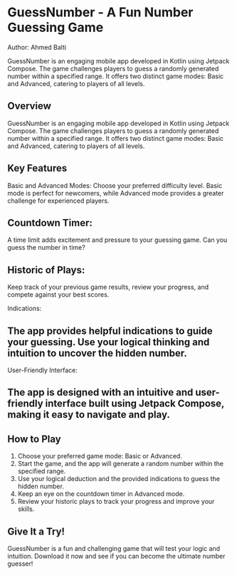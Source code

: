 # GuessNumber - A Fun Number Guessing Game
Author: Ahmed Balti

GuessNumber is an engaging mobile app developed in Kotlin using Jetpack Compose. The game challenges players to guess a randomly generated number within a specified range. It offers two distinct game modes: Basic and Advanced, catering to players of all levels.

## Overview
GuessNumber is an engaging mobile app developed in Kotlin using Jetpack Compose. The game challenges players to guess a randomly generated number within a specified range. It offers two distinct game modes: Basic and Advanced, catering to players of all levels.

## Key Features
Basic and Advanced Modes: Choose your preferred difficulty level. Basic mode is perfect for newcomers, while Advanced mode provides a greater challenge for experienced players.

## Countdown Timer: 
A time limit adds excitement and pressure to your guessing game. Can you guess the number in time?

## Historic of Plays:
Keep track of your previous game results, review your progress, and compete against your best scores.

Indications: 
## The app provides helpful indications to guide your guessing. Use your logical thinking and intuition to uncover the hidden number.

User-Friendly Interface: 
## The app is designed with an intuitive and user-friendly interface built using Jetpack Compose, making it easy to navigate and play.

## How to Play
1. Choose your preferred game mode: Basic or Advanced.
2. Start the game, and the app will generate a random number within the specified range.
3. Use your logical deduction and the provided indications to guess the hidden number.
4. Keep an eye on the countdown timer in Advanced mode.
5. Review your historic plays to track your progress and improve your skills.
## Give It a Try!
GuessNumber is a fun and challenging game that will test your logic and intuition. Download it now and see if you can become the ultimate number guesser!

